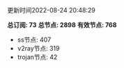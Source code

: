 更新时间2022-08-24 20:48:29

**总订阅: 73**
**总节点: 2898**
**有效节点: 768**
- ss节点: 407
- v2ray节点: 319
- trojan节点: 42
